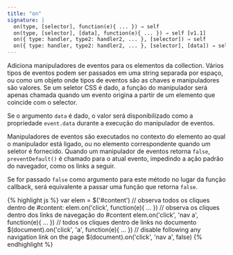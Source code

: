 ```yaml
---
title: "on"
signature: |
  on(type, [selector], function(e){ ... }) ⇒ self
  on(type, [selector], [data], function(e){ ... }) ⇒ self [v1.1]
  on({ type: handler, type2: handler2, ... }, [selector]) ⇒ self
  on({ type: handler, type2: handler2, ... }, [selector], [data]) ⇒ self [v1.1]
---
```


Adiciona manipuladores de eventos para os elementos da collection. Vários tipos
de eventos podem ser passados em uma string separada por espaço, ou como um objeto
onde tipos de eventos são as chaves e manipuladores são valores. Se um seletor
CSS é dado, a função do manipulador será apenas chamada quando um evento origina
a partir de um elemento que coincide com o selector.

Se o argumento `data` é dado, o valor será disponibilizado como a 
propriedade `event.data` durante a execução do manipulador de eventos.

Manipuladores de eventos são executados no contexto do elemento ao qual o manipulador
está ligado, ou no elemento correspondente quando um seletor é fornecido. Quando um
manipulador de eventos retorna `false`, `preventDefault()` é chamado para o atual
evento, impedindo a ação padrão do navegador, como os links a seguir.

Se for passado `false` como argumento para este método no lugar da função
callback, será equivalente a passar uma função que retorna `false`.

{% highlight js %}
var elem = $('#content')
// observa todos os cliques dentro de #content:
elem.on('click', function(e){ ... })
// observa os cliques dentro dos links de navegação do #content
elem.on('click', 'nav a', function(e){ ... })
// todos os cliques dentro de links no documento
$(document).on('click', 'a', function(e){ ... })
// disable following any navigation link on the page
$(document).on('click', 'nav a', false)
{% endhighlight %}
